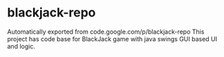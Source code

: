 # blackjack-repo
Automatically exported from code.google.com/p/blackjack-repo
 This project has code base for BlackJack game with java swings GUI based UI and logic.
